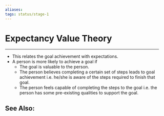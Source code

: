 ```yaml
---
aliases: 
tags: status/stage-1 
---
```

# Expectancy Value Theory
---
-   This relates the goal achievement with expectations.
-   A person is more likely to achieve a goal if
    -   The goal is valuable to the person.
    -   The person believes completing a certain set of steps leads to goal achievement i.e. he/she is aware of the steps required to finish that goal.
    -   The person feels capable of completing the steps to the goal i.e. the person has some pre-existing qualities to support the goal.

See Also:
- 